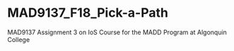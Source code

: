 # MAD9137_F18_Pick-a-Path
MAD9137 Assignment 3 on IoS  Course for the MADD Program at Algonquin College
